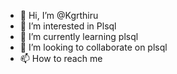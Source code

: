 - 👋 Hi, I’m @Kgrthiru
- 👀 I’m interested in Plsql
- 🌱 I’m currently learning plsql
- 💞️ I’m looking to collaborate on plsql
- 📫 How to reach me 

<!---
Kgrthiru/Kgrthiru is a ✨ special ✨ repository because its `README.md` (this file) appears on your GitHub profile.
You can click the Preview link to take a look at your changes.
--->
